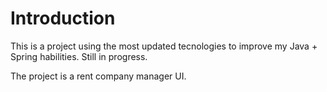 # Introduction

This is a project using the most updated tecnologies to improve my Java + Spring habilities. Still in progress.

The project is a rent company manager UI.